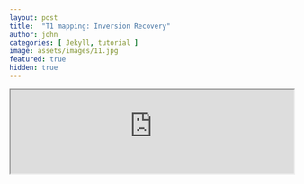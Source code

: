 ```yaml
---
layout: post
title:  "T1 mapping: Inversion Recovery"
author: john
categories: [ Jekyll, tutorial ]
image: assets/images/11.jpg
featured: true
hidden: true
---
```



<iframe src="https://s3.ca-central-1.amazonaws.com/qmrlab-blogs/InversionRecovery.html" width="100%"></iframe>
